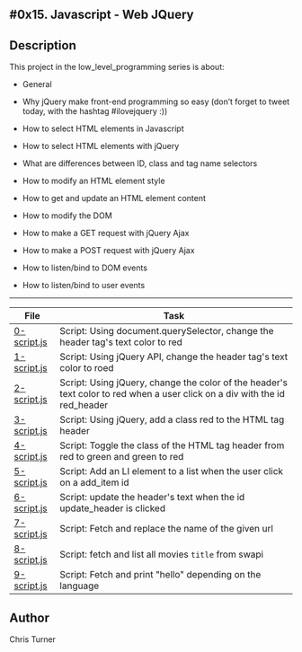 #0x15. Javascript - Web JQuery
---
## Description

This project in the low_level_programming series is about:

* General

* Why jQuery make front-end programming so easy (don’t forget to tweet today, with the hashtag #ilovejquery :))

* How to select HTML elements in Javascript

* How to select HTML elements with jQuery

* What are differences between ID, class and tag name selectors

* How to modify an HTML element style

* How to get and update an HTML element content

* How to modify the DOM

* How to make a GET request with jQuery Ajax

* How to make a POST request with jQuery Ajax

* How to listen/bind to DOM events

* How to listen/bind to user events

---
File|Task
---|---
[0-script.js](./0-script.js) | Script: Using document.querySelector, change the header tag's text color to red
[1-script.js](./1-script.js) | Script: Using jQuery API, change the header tag's text color to roed
[2-script.js](./2-script.js) | Script: Using jQuery, change the color of the header's text color to red when a user click on a div with the id red_header
[3-script.js](./3-script.js) | Script: Using jQuery, add a class red to the HTML tag header
[4-script.js](./4-script.js) | Script: Toggle the class of the HTML tag header from red to green and green to red
[5-script.js](./5-script.js) | Script: Add an LI element to a list when the user click on a add_item id
[6-script.js](./6-script.js) | Script: update the header's text when the id update_header is clicked
[7-script.js](./7-script.js) | Script: Fetch and replace the name of the given url
[8-script.js](./8-script.js) | Script: fetch and list all movies `title` from swapi
[9-script.js](./9-script.js) | Script: Fetch and print "hello" depending on the language

## Author
 Chris Turner
